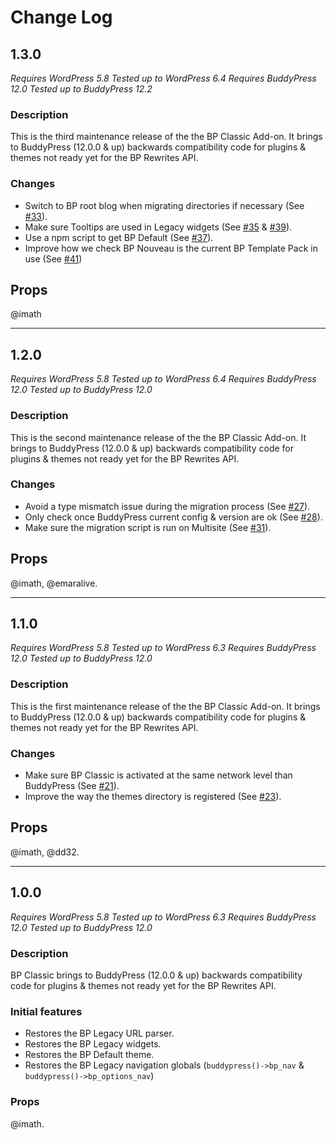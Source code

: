 # Change Log

## 1.3.0

_Requires WordPress 5.8_
_Tested up to WordPress 6.4_
_Requires BuddyPress 12.0_
_Tested up to BuddyPress 12.2_

### Description

This is the third maintenance release of the the BP Classic Add-on. It brings to BuddyPress (12.0.0 & up) backwards compatibility code for plugins & themes not ready yet for the BP Rewrites API.

### Changes

- Switch to BP root blog when migrating directories if necessary (See [#33](https://github.com/buddypress/bp-classic/pull/33)).
- Make sure Tooltips are used in Legacy widgets (See [#35](https://github.com/buddypress/bp-classic/issues/35) & [#39](https://github.com/buddypress/bp-classic/issues/39)).
- Use a npm script to get BP Default (See [#37](https://github.com/buddypress/bp-classic/issues/37)).
- Improve how we check BP Nouveau is the current BP Template Pack in use (See [#41](https://github.com/buddypress/bp-classic/issues/41))

## Props

@imath

---

## 1.2.0

_Requires WordPress 5.8_
_Tested up to WordPress 6.4_
_Requires BuddyPress 12.0_
_Tested up to BuddyPress 12.0_

### Description

This is the second maintenance release of the the BP Classic Add-on. It brings to BuddyPress (12.0.0 & up) backwards compatibility code for plugins & themes not ready yet for the BP Rewrites API.

### Changes

- Avoid a type mismatch issue during the migration process (See [#27](https://github.com/buddypress/bp-classic/issues/27)).
- Only check once BuddyPress current config & version are ok (See [#28](https://github.com/buddypress/bp-classic/issues/28)).
- Make sure the migration script is run on Multisite (See [#31](https://github.com/buddypress/bp-classic/issues/31)).

## Props

@imath, @emaralive.

---

## 1.1.0

_Requires WordPress 5.8_
_Tested up to WordPress 6.3_
_Requires BuddyPress 12.0_
_Tested up to BuddyPress 12.0_

### Description

This is the first maintenance release of the the BP Classic Add-on. It brings to BuddyPress (12.0.0 & up) backwards compatibility code for plugins & themes not ready yet for the BP Rewrites API.

### Changes

- Make sure BP Classic is activated at the same network level than BuddyPress (See [#21](https://github.com/buddypress/bp-classic/issues/21)).
- Improve the way the themes directory is registered (See [#23](https://github.com/buddypress/bp-classic/issues/23)).

## Props

@imath, @dd32.

---

## 1.0.0

_Requires WordPress 5.8_
_Tested up to WordPress 6.3_
_Requires BuddyPress 12.0_
_Tested up to BuddyPress 12.0_

### Description

BP Classic brings to BuddyPress (12.0.0 & up) backwards compatibility code for plugins & themes not ready yet for the BP Rewrites API.

### Initial features

- Restores the BP Legacy URL parser.
- Restores the BP Legacy widgets.
- Restores the BP Default theme.
- Restores the BP Legacy navigation globals (`buddypress()->bp_nav` & `buddypress()->bp_options_nav`)

### Props

@imath.

